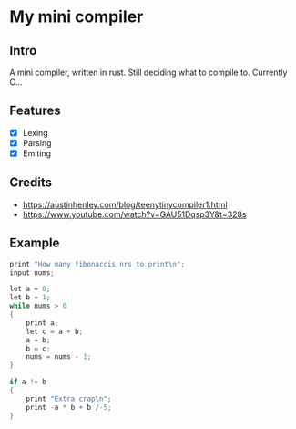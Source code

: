 # My mini compiler

## Intro

A mini compiler, written in rust. Still deciding what to compile to.
Currently C...

## Features

- [x] Lexing
- [x] Parsing
- [x] Emiting

## Credits

- https://austinhenley.com/blog/teenytinycompiler1.html
- https://www.youtube.com/watch?v=GAU51Dqsp3Y&t=328s

## Example

```C
print "How many fibonaccis nrs to print\n";
input nums;

let a = 0;
let b = 1;
while nums > 0
{
    print a;
    let c = a + b;
    a = b;
    b = c;
    nums = nums - 1;
}

if a != b
{
    print "Extra crap\n";
    print -a * b + b /-5;
}
```
